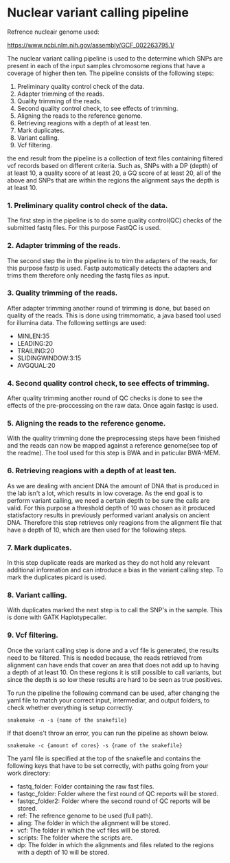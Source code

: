 # Nuclear variant calling pipeline

Refrence nucleair genome used:

https://www.ncbi.nlm.nih.gov/assembly/GCF_002263795.1/

The nuclear variant calling pipeline is used to the determine which SNPs are present in each of the input samples chromosome regions that have a coverage of higher then ten. The pipeline consists of the following steps:

1. Preliminary quality control check of the data.
2. Adapter trimming of the reads.
3. Quality trimming of the reads.
4. Second quality control check, to see effects of trimming.
5. Aligning the reads to the reference genome.
6. Retrieving reagions with a depth of at least ten.
7. Mark duplicates.
8. Variant calling.
9. Vcf filtering.

the end result from the pipeline is a collection of text files containing filtered vcf records based on different criteria. Such as, SNPs with a DP (depth) of at least 10, a quality score of at least 20, a GQ score of at least 20, all of the above and SNPs that are within the regions the alignment says the depth is at least 10.

### 1. Preliminary quality control check of the data.

The first step in the pipeline is to do some quality control(QC) checks of the submitted fastq files. For this purpose FastQC is used. 

### 2. Adapter trimming of the reads.

The second step the in the pipeline is to trim the adapters of the reads, for this purpose fastp is used. Fastp automatically detects the adapters and trims them therefore only needing the fastq files as input.

### 3. Quality trimming of the reads.

After adapter trimming another round of trimming is done, but based on quality of the reads. This is done using trimmomatic, a java based tool used for illumina data. The following settings are used:

- MINLEN:35
- LEADING:20
- TRAILING:20 
- SLIDINGWINDOW:3:15 
- AVGQUAL:20

### 4. Second quality control check, to see effects of trimming.

After quality trimming another round of QC checks is done to see the effects of the pre-proccessing on the raw data. Once again fastqc is used.

### 5. Aligning the reads to the reference genome.

With the quality trimming done the preprocessing steps have been finished and the reads can now be mapped against a reference genome(see top of the readme). The tool used for this step is BWA and in paticular BWA-MEM.  

### 6. Retrieving reagions with a depth of at least ten.

As we are dealing with ancient DNA the amount of DNA that is produced in the lab isn't a lot, which results in low coverage. As the end goal is to perform variant calling, we need a certain depth to be sure the calls are valid. For this purpose a threshold depth of 10 was chosen as it produced statisfactory results in previously performed variant analysis on ancient DNA. Therefore this step retrieves only reagions from the alignment file that have a depth of 10, which are then used for the following steps.

### 7. Mark duplicates.

In this step duplicate reads are marked as they do not hold any relevant additional information and can introduce a bias in the variant calling step. To mark the duplicates picard is used. 

### 8. Variant calling.

With duplicates marked the next step is to call the SNP's in the sample. This is done with GATK Haplotypecaller. 

### 9. Vcf filtering.

Once the variant calling step is done and a vcf file is generated, the results need to be filtered. This is needed because, the reads retrieved from alignment can have ends that cover an area that does not add up to having a depth of at least 10. On these regions it is still possible to call variants, but since the depth is so low these results are hard to be seen as true positives.

To run the pipeline the following command can be used, after changing the yaml file to match your correct input, intermediar, and output folders, to check whether everything is setup correctly.

	snakemake -n -s {name of the snakefile}


If that doens't throw an error, you can run the pipeline as shown below.

	snakemake -c {amount of cores} -s {name of the snakefile}

The yaml file is specified at the top of the snakefile and contains the following keys that have to be set correctly, with paths going from your work directory:

- fastq_folder: Folder containing the raw fast files.
- fastqc_folder: Folder where the first round of QC reports will be stored.
- fastqc_folder2: Folder where the second round of QC reports will be stored.
- ref: The refrence genome to be used (full path).
- aling: The folder in which the alignment will be stored.
- vcf: The folder in which the vcf files will be stored.
- scripts: The folder where the scripts are.
- dp: The folder in which the alignments and files related to the regions with a depth of 10 will be stored.